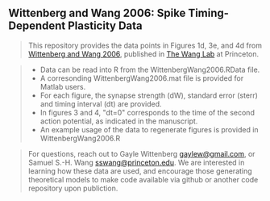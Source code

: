## Wittenberg and Wang 2006: Spike Timing-Dependent Plasticity Data

> This repository provides the data points in Figures 1d, 3e, and 4d from [Wittenberg and Wang 2006](https://www.jneurosci.org/content/jneuro/26/24/6610.full.pdf), published in [The Wang Lab](https://scholar.princeton.edu/wanglab/home) at Princeton.

> - Data can be read into R from the WittenbergWang2006.RData file. 
> - A corresonding WittenbergWang2006.mat file is provided for Matlab users.
> - For each figure, the synapse strength (dW), standard error (sterr) and timing interval (dt) are provided.
> - In figures 3 and 4, "dt=0" corresponds to the time of the second action potential, as indicated in the manuscript.
> - An example usage of the data to regenerate figures is provided in WittenbergWang2006.R

> For questions, reach out to Gayle Wittenberg gaylew@gmail.com, or Samuel S.-H. Wang sswang@princeton.edu. 
> We are interested in learning how these data are used, and encourage those generating theoretical models to make code available via github or another code repository upon publiction.



